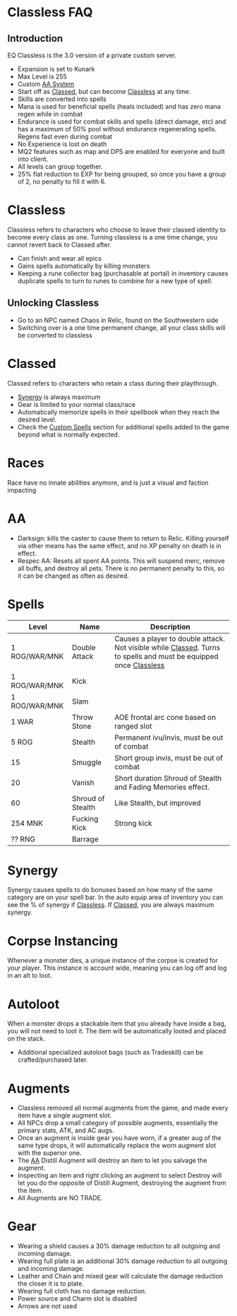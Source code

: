 # Classless FAQ


## Introduction
EQ Classless is the 3.0 version of a private custom server.

- Expansion is set to Kunark
- Max Level is 255
- Custom [AA System](#AA)
- Start off as [Classed](#Classed), but can become [Classless](#Classless) at any time.
- Skills are converted into spells
- Mana is used for beneficial spells (heals included) and has zero mana regen while in combat
- Endurance is used for combat skills and spells (direct damage, etc) and has a maximum of 50% pool without endurance regenerating spells. Regens fast even during combat
- No Experience is lost on death
- MQ2 features such as map and DPS are enabled for everyone and built into client.
- All levels can group together.
- 25% flat reduction to EXP for being grouped, so once you have a group of 2, no penalty to fill it with 6.

# Classless
Classless refers to characters who choose to leave their classed identity to become every class as one. Turning classless is a one time change, you cannot revert back to Classed after.
- Can finish and wear all epics
- Gains spells automatically by killing monsters
- Keeping a rune collector bag (purchasable at portal) in inventory causes duplicate spells to turn to runes to combine for a new type of spell.

## Unlocking Classless
- Go to an NPC named Chaos in Relic, found on the Southwestern side
- Switching over is a one time permanent change, all your class skills will be converted to classless

# Classed
Classed refers to characters who retain a class during their playthrough.
- [Synergy](#Synergy) is always maximum
- Gear is limited to your normal class/race
- Automatically memorize spells in their spellbook when they reach the desired level. 
- Check the [Custom Spells](#Spells) section for additional spells added to the game beyond what is normally expected.

# Races
Race have no innate abilities anymore, and is just a visual and faction impacting

# AA
- Darksign: kills the caster to cause them to return to Relic. Killing yourself via other means has the same effect, and no XP penalty on death is in effect.
- Respec AA: Resets all spent AA points. This will suspend merc, remove all buffs, and destroy all pets. There is no permanent penalty to this, so it can be changed as often as desired.

# Spells

Level|Name|Description
--|--|--
1 ROG/WAR/MNK|Double Attack|Causes a player to double attack. Not visible while [Classed](#Classed). Turns to spells and must be equipped once [Classless](#Classless)
1 ROG/WAR/MNK|Kick|
1 ROG/WAR/MNK|Slam|
1 WAR|Throw Stone|AOE frontal arc cone based on ranged slot
5 ROG|Stealth|Permanent ivu/invis, must be out of combat
15|Smuggle|Short group invis, must be out of combat
20|Vanish|Short duration Shroud of Stealth and Fading Memories effect.
60|Shroud of Stealth|Like Stealth, but improved
254 MNK|Fucking Kick|Strong kick
?? RNG|Barrage|
# Synergy
Synergy causes spells to do bonuses based on how many of the same category are on your spell bar. In the auto equip area of inventory you can see the % of synergy if [Classless](#Classless). If [Classed](#Classed), you are always maximum synergy.
   
# Corpse Instancing
Whenever a monster dies, a unique instance of the corpse is created for your player. This instance is account wide, meaning you can log off and log in an alt to loot.
# Autoloot
When a monster drops a stackable item that you already have inside a bag, you will not need to loot it. The item will be automatically looted and placed on the stack.
- Additional specialized autoloot bags (such as Tradeskill) can be crafted/purchased later.

# Augments
- Classless removed all normal augments from the game, and made every item have a single augment slot.
- All NPCs drop a small category of possible augments, essentially the primary stats, ATK, and AC augs.
- Once an augment is inside gear you have worn, if a greater aug of the same type drops, it will automatically replace the worn augment slot with the superior one.
- The [AA](#AA) Distill Augment will destroy an item to let you salvage the augment.
- Inspecting an item and right clicking an augment to select Destroy will let you do the opposite of Distill Augment, destroying the augment from the item.
- All Augments are NO TRADE.

# Gear
- Wearing a shield causes a 30% damage reduction to all outgoing and incoming damage.
- Wearing full plate is an additional 30% damage reduction to all outgoing and incoming damage.
- Leather and Chain and mixed gear will calculate the damage reduction the closer it is to plate.
- Wearing full cloth has no damage reduction.
- Power source and Charm slot is disabled
- Arrows are not used
